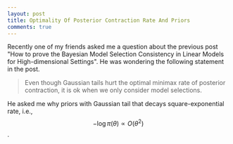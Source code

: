 ```yaml
---
layout: post
title: Optimality Of Posterior Contraction Rate And Priors
comments: true
---
```


Recently one of my friends asked me a question about the previous post "How to prove the  Bayesian Model Selection Consistency in Linear Models for High-dimensional Settings". He was wondering the following statement in the post.

>Even though Gaussian tails hurt the optimal minimax rate of posterior contraction, it is ok when we only consider model selections.

He asked me why priors with Gaussian tail that decays square-exponential rate, i.e., $$-\log\pi(\theta)\propto O(\theta^2)$$. 



